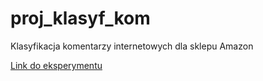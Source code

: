 # proj_klasyf_kom
Klasyfikacja komentarzy internetowych dla sklepu Amazon

[Link do eksperymentu](https://gallery.cortanaintelligence.com/Experiment/Klasyfikacja-komentarzy-internetowych-dla-sklepu-Amazon)
